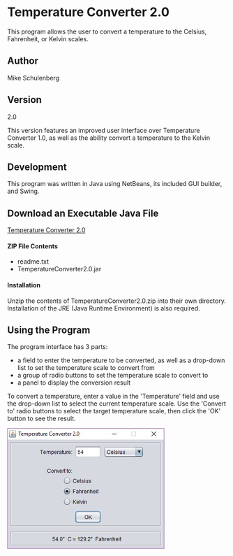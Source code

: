 # Temperature Converter 2.0
This program allows the user to convert a temperature to the Celsius, Fahrenheit, or Kelvin scales.

## Author
Mike Schulenberg

## Version
2.0

This version features an improved user interface over Temperature Converter 1.0, as well as the ability convert a temperature to the Kelvin scale.

## Development
This program was written in Java using NetBeans, its included GUI builder, and Swing.

## Download an Executable Java File
[Temperature Converter 2.0](https://www.dropbox.com/s/f17birmb3ehenkv/TemperatureConverter2.0.zip?dl=1)

#### ZIP File Contents
- readme.txt
- TemperatureConverter2.0.jar

#### Installation
Unzip the contents of TemperatureConverter2.0.zip into their own directory. Installation of the JRE (Java Runtime Environment) is also required.

## Using the Program
The program interface has 3 parts: 
- a field to enter the temperature to be converted, as well as a drop-down list to set the temperature scale to convert from
- a group of radio buttons to set the temperature scale to convert to
- a panel to display the conversion result
	
To convert a temperature, enter a value in the 'Temperature' field and use the drop-down list to select the current temperature scale. Use the 'Convert to' radio buttons to select the target temperature scale, then click the 'OK' button to see the result.

![alt text](https://github.com/MikeSchulenberg/TemperatureConverter2.0/blob/master/TemperatureConverter2.0-img.JPG)
